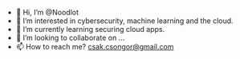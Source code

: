 - 👋 Hi, I’m @Noodlot
- 👀 I’m interested in cybersecurity, machine learning and the cloud.
- 🌱 I’m currently learning securing cloud apps.
- 💞️ I’m looking to collaborate on ...
- 📫 How to reach me? csak.csongor@gmail.com

<!---
Noodlot/Noodlot is a ✨ special ✨ repository because its `README.md` (this file) appears on your GitHub profile.
You can click the Preview link to take a look at your changes.
--->
